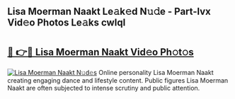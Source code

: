 ## Lisa Moerman Naakt Le𝚊k𝚎d N𝚞𝚍e - Part-lvx Vid𝚎o Photos Le𝚊ks cwlql

# <h2><a href="http://fb67pu.evod.top/?m=Lisa+Moerman+Naakt">🔗 👉🔴 Lisa Moerman Naakt Vid𝚎o Ph𝚘t𝚘s</a></h2>

[![Lisa Moerman Naakt N𝚞d𝚎s](https://i.imgur.com/8V9OHl7.gif)](http://fb67pu.evod.top/?m=Lisa+Moerman+Naakt)
Online personality Lisa Moerman Naakt creating engaging dance and lifestyle content. Public figures Lisa Moerman Naakt are often subjected to intense scrutiny and public attention. 
